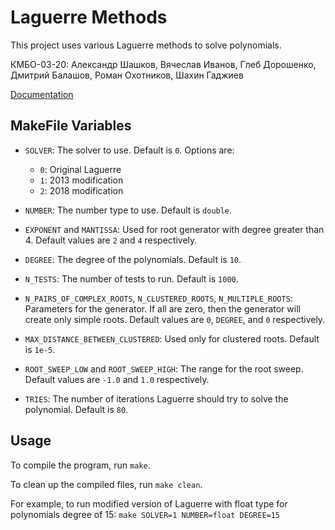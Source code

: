 # Laguerre Methods

This project uses various Laguerre methods to solve polynomials.

КМБО-03-20: Александр Шашков, Вячеслав Иванов, Глеб Дорошенко, Дмитрий Балашов, Роман Охотников, Шахин Гаджиев

[Documentation](https://alexshashkov.github.io/laguerre_polynomials/html/md_README.html)

## MakeFile Variables

- `SOLVER`: The solver to use. Default is `0`. Options are:

  - `0`: Original Laguerre
  - `1`: 2013 modification
  - `2`: 2018 modification
- `NUMBER`: The number type to use. Default is `double`.
- `EXPONENT` and `MANTISSA`: Used for root generator with degree greater than 4. Default values are `2` and `4` respectively.
- `DEGREE`: The degree of the polynomials. Default is `10`.
- `N_TESTS`: The number of tests to run. Default is `1000`.
- `N_PAIRS_OF_COMPLEX_ROOTS`, `N_CLUSTERED_ROOTS`, `N_MULTIPLE_ROOTS`: Parameters for the generator. If all are zero, then the generator will create only simple roots. Default values are `0`, `DEGREE`, and `0` respectively.
- `MAX_DISTANCE_BETWEEN_CLUSTERED`: Used only for clustered roots. Default is `1e-5`.
- `ROOT_SWEEP_LOW` and `ROOT_SWEEP_HIGH`: The range for the root sweep. Default values are `-1.0` and `1.0` respectively.
- `TRIES`: The number of iterations Laguerre should try to solve the polynomial. Default is `80`.

## Usage

To compile the program, run `make`.

To clean up the compiled files, run `make clean`.

For example, to run modified version of Laguerre with float type for polynomials degree of 15: `make SOLVER=1 NUMBER=float DEGREE=15`
